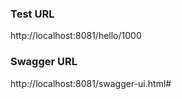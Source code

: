 
### Test URL

http://localhost:8081/hello/1000

### Swagger URL

http://localhost:8081/swagger-ui.html#